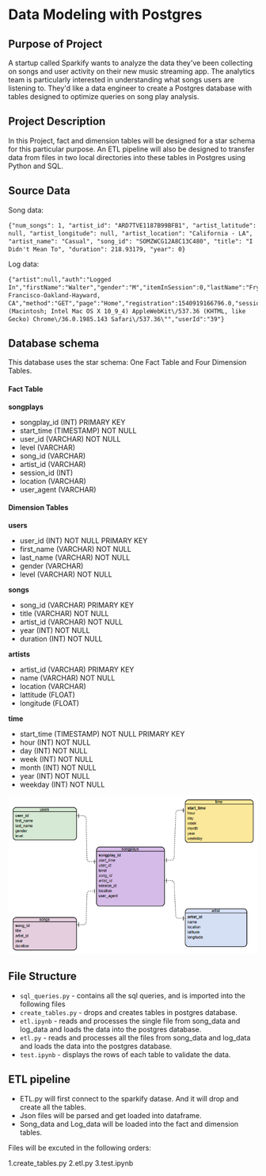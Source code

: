 # Data Modeling with Postgres

## Purpose of Project
A startup called Sparkify wants to analyze the data they've been collecting on songs and user activity on their new music streaming app. The analytics team is particularly interested in understanding what songs users are listening to. They'd like a data engineer to create a Postgres database with tables designed to optimize queries on song play analysis.

## Project Description
In this Project, fact and dimension tables will be designed for a star schema for this particular purpose. An ETL pipeline will also be designed to transfer data from files in two local directories into these tables in Postgres using Python and SQL.

## Source Data
Song data:

```
{"num_songs": 1, "artist_id": "ARD7TVE1187B99BFB1", "artist_latitude": null, "artist_longitude": null, "artist_location": "California - LA", "artist_name": "Casual", "song_id": "SOMZWCG12A8C13C480", "title": "I Didn't Mean To", "duration": 218.93179, "year": 0}
```

Log data:

```
{"artist":null,"auth":"Logged In","firstName":"Walter","gender":"M","itemInSession":0,"lastName":"Frye","length":null,"level":"free","location":"San Francisco-Oakland-Hayward, CA","method":"GET","page":"Home","registration":1540919166796.0,"sessionId":38,"song":null,"status":200,"ts":1541105830796,"userAgent":"\"Mozilla\/5.0 (Macintosh; Intel Mac OS X 10_9_4) AppleWebKit\/537.36 (KHTML, like Gecko) Chrome\/36.0.1985.143 Safari\/537.36\"","userId":"39"}
```

## Database schema

This database uses the star schema: One Fact Table and Four Dimension Tables.

#### Fact Table
**songplays** 
- songplay_id (INT) PRIMARY KEY
- start_time (TIMESTAMP) NOT NULL
- user_id (VARCHAR) NOT NULL
- level (VARCHAR)
- song_id (VARCHAR) 
- artist_id (VARCHAR)
- session_id (INT)
- location (VARCHAR)
- user_agent (VARCHAR)

#### Dimension Tables
**users** 
- user_id (INT) NOT NULL PRIMARY KEY
- first_name (VARCHAR) NOT NULL
- last_name (VARCHAR) NOT NULL
- gender (VARCHAR)
- level (VARCHAR) NOT NULL

**songs** 
- song_id (VARCHAR) PRIMARY KEY
- title (VARCHAR) NOT NULL
- artist_id (VARCHAR) NOT NULL
- year (INT) NOT NULL
- duration (INT) NOT NULL

**artists** 
- artist_id (VARCHAR) PRIMARY KEY
- name (VARCHAR) NOT NULL
- location (VARCHAR)
- lattitude (FLOAT)
- longitude (FLOAT)

**time** 
- start_time (TIMESTAMP) NOT NULL PRIMARY KEY
- hour (INT) NOT NULL
- day (INT) NOT NULL
- week (INT) NOT NULL
- month (INT) NOT NULL
- year (INT) NOT NULL
- weekday (INT) NOT NULL

![](ERD.png)

## File Structure

- `sql_queries.py` - contains all the sql queries, and is imported into the following files
- `create_tables.py` - drops and creates tables in postgres database.
- `etl.ipynb` - reads and processes the single file from song_data and log_data and loads the data into the postgres database.
- `etl.py` - reads and processes all the files from song_data and log_data and loads the data into the postgres database.
- `test.ipynb` - displays the rows of each table to validate the data.

## ETL pipeline

- ETL.py will first connect to the sparkify datase. And it will drop and create all the tables.
- Json files will be parsed and get loaded into dataframe.
- Song_data and Log_data will be loaded into the fact and dimension tables.

Files will be excuted in the following orders:

1.create_tables.py
2.etl.py
3.test.ipynb
